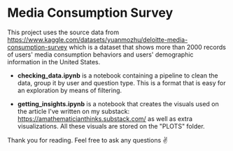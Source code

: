 # Media Consumption Survey

This project uses the source data from https://www.kaggle.com/datasets/yuanmozhu/deloitte-media-consumption-survey which is a dataset that shows more than 2000 records of users' media consumption behaviors and users' demographic information in the United States.

* **checking_data.ipynb** is a notebook containing a pipeline to clean the data, group it by user and question type. This is a format that is easy for an exploration by means of filtering.

* **getting_insights.ipynb** is a notebook that creates the visuals used on the article I've written on my substack: https://amathematicianthinks.substack.com/ as well as extra visualizations. All these visuals are stored on the "PLOTS" folder.

Thank you for reading. Feel free to ask any questions ✌️